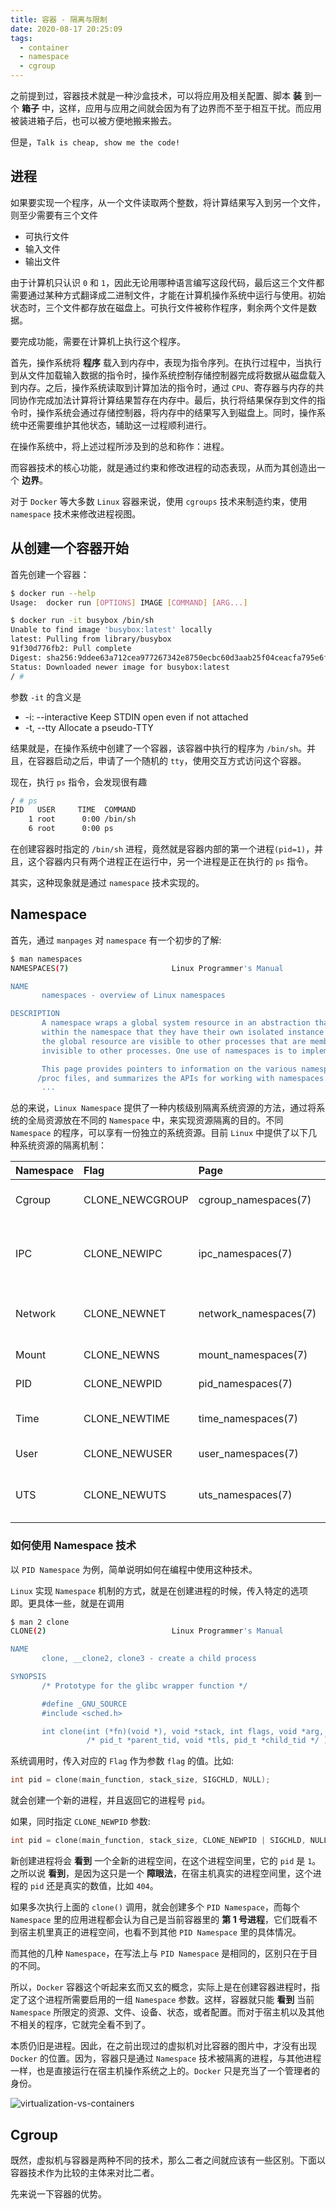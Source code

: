 ```yaml
---
title: 容器 - 隔离与限制
date: 2020-08-17 20:25:09
tags:
  - container
  - namespace
  - cgroup
---
```


之前提到过，容器技术就是一种沙盒技术，可以将应用及相关配置、脚本 **装** 到一个 **箱子** 中，这样，应用与应用之间就会因为有了边界而不至于相互干扰。而应用被装进箱子后，也可以被方便地搬来搬去。

但是，`Talk is cheap, show me the code!`

## 进程

如果要实现一个程序，从一个文件读取两个整数，将计算结果写入到另一个文件，则至少需要有三个文件

* 可执行文件
* 输入文件
* 输出文件

由于计算机只认识 `0` 和 `1`，因此无论用哪种语言编写这段代码，最后这三个文件都需要通过某种方式翻译成二进制文件，才能在计算机操作系统中运行与使用。初始状态时，三个文件都存放在磁盘上。可执行文件被称作程序，剩余两个文件是数据。

要完成功能，需要在计算机上执行这个程序。

首先，操作系统将 **程序** 载入到内存中，表现为指令序列。在执行过程中，当执行到从文件加载输入数据的指令时，操作系统控制存储控制器完成将数据从磁盘载入到内存。之后，操作系统读取到计算加法的指令时，通过 `CPU`、寄存器与内存的共同协作完成加法计算将计算结果暂存在内存中。最后，执行将结果保存到文件的指令时，操作系统会通过存储控制器，将内存中的结果写入到磁盘上。同时，操作系统中还需要维护其他状态，辅助这一过程顺利进行。

在操作系统中，将上述过程所涉及到的总和称作：进程。

而容器技术的核心功能，就是通过约束和修改进程的动态表现，从而为其创造出一个 **边界**。

对于 `Docker` 等大多数 `Linux` 容器来说，使用 `cgroups` 技术来制造约束，使用 `namespace` 技术来修改进程视图。

## 从创建一个容器开始

首先创建一个容器：

``` bash
$ docker run --help
Usage:  docker run [OPTIONS] IMAGE [COMMAND] [ARG...]

$ docker run -it busybox /bin/sh
Unable to find image 'busybox:latest' locally
latest: Pulling from library/busybox
91f30d776fb2: Pull complete
Digest: sha256:9ddee63a712cea977267342e8750ecbc60d3aab25f04ceacfa795e6fce341793
Status: Downloaded newer image for busybox:latest
/ #
```

参数 `-it` 的含义是

* -i: --interactive     Keep STDIN open even if not attached
* -t, --tty             Allocate a pseudo-TTY

结果就是，在操作系统中创建了一个容器，该容器中执行的程序为 `/bin/sh`。并且，在容器启动之后，申请了一个随机的 `tty`，使用交互方式访问这个容器。

现在，执行 `ps` 指令，会发现很有趣

``` bash
/ # ps
PID   USER     TIME  COMMAND
    1 root      0:00 /bin/sh
    6 root      0:00 ps
```

在创建容器时指定的 `/bin/sh` 进程，竟然就是容器内部的第一个进程`(pid=1)`，并且，这个容器内只有两个进程正在运行中，另一个进程是正在执行的 `ps` 指令。

其实，这种现象就是通过 `namespace` 技术实现的。

## Namespace

首先，通过 `manpages` 对 `namespace` 有一个初步的了解:

``` bash
$ man namespaces
NAMESPACES(7)                       Linux Programmer's Manual                       NAMESPACES(7)

NAME
       namespaces - overview of Linux namespaces

DESCRIPTION
       A namespace wraps a global system resource in an abstraction that makes it appear to the processes
       within the namespace that they have their own isolated instance of the global resource. Changes to
       the global resource are visible to other processes that are members of the namespace, but are
       invisible to other processes. One use of namespaces is to implement containers.

       This page provides pointers to information on the various namespace types, describes the associated
      /proc files, and summarizes the APIs for working with namespaces.
       ...
```

总的来说，`Linux Namespace` 提供了一种内核级别隔离系统资源的方法，通过将系统的全局资源放在不同的 `Namespace` 中，来实现资源隔离的目的。不同 `Namespace` 的程序，可以享有一份独立的系统资源。目前 `Linux` 中提供了以下几种系统资源的隔离机制：

|Namespace| Flag            |Page                  |Isolates|
|:--------|:----------------|:---------------------|:-------|
|Cgroup    |CLONE_NEWCGROUP |cgroup_namespaces(7)  |Cgroup root directory|
|IPC       |CLONE_NEWIPC    |ipc_namespaces(7)     |System V IPC, POSIX message queues|
|Network   |CLONE_NEWNET    |network_namespaces(7) |Network devices, stacks, ports, etc.|
|Mount     |CLONE_NEWNS     |mount_namespaces(7)   |Mount points|
|PID       |CLONE_NEWPID    |pid_namespaces(7)     |Process IDs|
|Time      |CLONE_NEWTIME   |time_namespaces(7)    |Boot and monotonic clocks|
|User      |CLONE_NEWUSER   |user_namespaces(7)    |User and group IDs|
|UTS       |CLONE_NEWUTS    |uts_namespaces(7)     |Hostname and NIS domain name|

### 如何使用 Namespace 技术

以 `PID Namespace` 为例，简单说明如何在编程中使用这种技术。

`Linux` 实现 `Namespace` 机制的方式，就是在创建进程的时候，传入特定的选项即。更具体一些，就是在调用

``` bash
$ man 2 clone
CLONE(2)                            Linux Programmer's Manual                           CLONE(2)

NAME
       clone, __clone2, clone3 - create a child process

SYNOPSIS
       /* Prototype for the glibc wrapper function */

       #define _GNU_SOURCE
       #include <sched.h>

       int clone(int (*fn)(void *), void *stack, int flags, void *arg, ...
                 /* pid_t *parent_tid, void *tls, pid_t *child_tid */ );
```

系统调用时，传入对应的 `Flag` 作为参数 `flag` 的值。比如:

```  c
int pid = clone(main_function, stack_size, SIGCHLD, NULL);
```

就会创建一个新的进程，并且返回它的进程号 `pid`。

如果，同时指定 `CLONE_NEWPID` 参数:

``` c
int pid = clone(main_function, stack_size, CLONE_NEWPID | SIGCHLD, NULL);
```

新创建进程将会 **看到** 一个全新的进程空间，在这个进程空间里，它的 `pid` 是 `1`。之所以说 **看到**，是因为这只是一个 **障眼法**，在宿主机真实的进程空间里，这个进程的 `pid` 还是真实的数值，比如 `404`。

如果多次执行上面的 `clone()` 调用，就会创建多个 `PID Namespace`，而每个 `Namespace` 里的应用进程都会认为自己是当前容器里的 **第 1 号进程**，它们既看不到宿主机里真正的进程空间，也看不到其他 `PID Namespace` 里的具体情况。

而其他的几种 `Namespace`，在写法上与 `PID Namespace` 是相同的，区别只在于目的不同。

所以，`Docker` 容器这个听起来玄而又玄的概念，实际上是在创建容器进程时，指定了这个进程所需要启用的一组 `Namespace` 参数。这样，容器就只能 **看到** 当前 `Namespace` 所限定的资源、文件、设备、状态，或者配置。而对于宿主机以及其他不相关的程序，它就完全看不到了。

本质仍旧是进程。因此，在之前出现过的虚拟机对比容器的图片中，才没有出现 `Docker` 的位置。因为，容器只是通过 `Namespace` 技术被隔离的进程，与其他进程一样，也是直接运行在宿主机操作系统之上的。`Docker` 只是充当了一个管理者的身份。

![virtualization-vs-containers](/images/what-is-the-docker/virtualization-vs-containers.png)

## Cgroup

既然，虚拟机与容器是两种不同的技术，那么二者之间就应该有一些区别。下面以容器技术作为比较的主体来对比二者。

先来说一下容器的优势。

